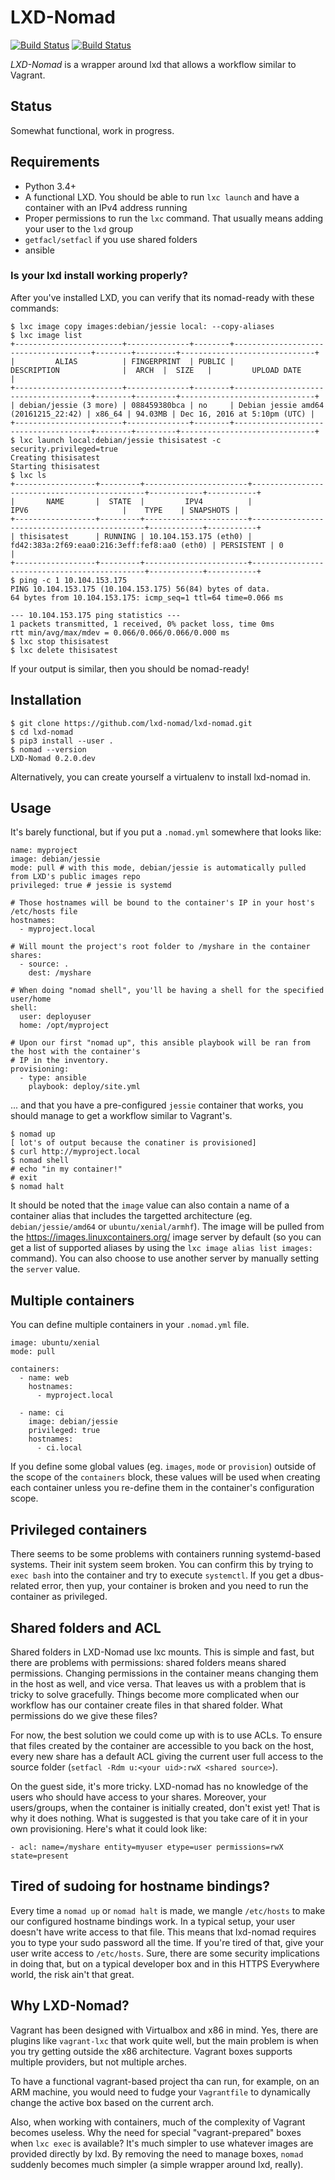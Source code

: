 # LXD-Nomad

[![Build Status](https://img.shields.io/travis/lxd-nomad/lxd-nomad.svg?style=flat-square&branch=master)](https://secure.travis-ci.org/lxd-nomad/lxd-nomad?branch=master)
[![Build Status](https://img.shields.io/codecov/c/github/lxd-nomad/lxd-nomad.svg?style=flat-square&branch=master)](https://codecov.io/github/lxd-nomad/lxd-nomad)

*LXD-Nomad* is a wrapper around lxd that allows a workflow similar to Vagrant.

## Status

Somewhat functional, work in progress.

## Requirements

* Python 3.4+
* A functional LXD. You should be able to run `lxc launch` and have a container with an IPv4
  address running
* Proper permissions to run the `lxc` command. That usually means adding your user to the `lxd`
  group
* `getfacl/setfacl` if you use shared folders
* ansible

### Is your lxd install working properly?

After you've installed LXD, you can verify that its nomad-ready with these commands:

```
$ lxc image copy images:debian/jessie local: --copy-aliases
$ lxc image list
+------------------------+--------------+--------+--------------------------------------+--------+---------+------------------------------+
|         ALIAS          | FINGERPRINT  | PUBLIC |             DESCRIPTION              |  ARCH  |  SIZE   |         UPLOAD DATE          |
+------------------------+--------------+--------+--------------------------------------+--------+---------+------------------------------+
| debian/jessie (3 more) | 088459380bca | no     | Debian jessie amd64 (20161215_22:42) | x86_64 | 94.03MB | Dec 16, 2016 at 5:10pm (UTC) |
+------------------------+--------------+--------+--------------------------------------+--------+---------+------------------------------+
$ lxc launch local:debian/jessie thisisatest -c security.privileged=true
Creating thisisatest
Starting thisisatest
$ lxc ls
+------------------+---------+-----------------------+----------------------------------------------+------------+-----------+
|       NAME       |  STATE  |         IPV4          |                     IPV6                     |    TYPE    | SNAPSHOTS |
+------------------+---------+-----------------------+----------------------------------------------+------------+-----------+
| thisisatest      | RUNNING | 10.104.153.175 (eth0) | fd42:383a:2f69:eaa0:216:3eff:fef8:aa0 (eth0) | PERSISTENT | 0         |
+------------------+---------+-----------------------+----------------------------------------------+------------+-----------+
$ ping -c 1 10.104.153.175
PING 10.104.153.175 (10.104.153.175) 56(84) bytes of data.
64 bytes from 10.104.153.175: icmp_seq=1 ttl=64 time=0.066 ms

--- 10.104.153.175 ping statistics ---
1 packets transmitted, 1 received, 0% packet loss, time 0ms
rtt min/avg/max/mdev = 0.066/0.066/0.066/0.000 ms
$ lxc stop thisisatest
$ lxc delete thisisatest
```

If your output is similar, then you should be nomad-ready!

## Installation

```
$ git clone https://github.com/lxd-nomad/lxd-nomad.git
$ cd lxd-nomad
$ pip3 install --user .
$ nomad --version
LXD-Nomad 0.2.0.dev
```

Alternatively, you can create yourself a virtualenv to install lxd-nomad in.

## Usage

It's barely functional, but if you put a `.nomad.yml` somewhere that looks like:

```
name: myproject
image: debian/jessie
mode: pull # with this mode, debian/jessie is automatically pulled from LXD's public images repo
privileged: true # jessie is systemd

# Those hostnames will be bound to the container's IP in your host's /etc/hosts file
hostnames:
  - myproject.local

# Will mount the project's root folder to /myshare in the container
shares:
  - source: .
    dest: /myshare

# When doing "nomad shell", you'll be having a shell for the specified user/home
shell:
  user: deployuser
  home: /opt/myproject

# Upon our first "nomad up", this ansible playbook will be ran from the host with the container's
# IP in the inventory.
provisioning:
  - type: ansible
    playbook: deploy/site.yml
```

... and that you have a pre-configured `jessie` container that works, you should manage to get
a workflow similar to Vagrant's.

```
$ nomad up
[ lot's of output because the conatiner is provisioned]
$ curl http://myproject.local
$ nomad shell
# echo "in my container!"
# exit
$ nomad halt
```

It should be noted that the `image` value can also contain a name of a container alias that
includes the targetted architecture (eg. `debian/jessie/amd64` or `ubuntu/xenial/armhf`). The
image will be pulled from the https://images.linuxcontainers.org/ image server by default (so you
can get a list of supported aliases by using the `lxc image alias list images:` command). You can
also choose to use another server by manually setting the `server` value.

## Multiple containers

You can define multiple containers in your `.nomad.yml` file.

```
image: ubuntu/xenial
mode: pull

containers:
  - name: web
    hostnames:
      - myproject.local

  - name: ci
    image: debian/jessie
    privileged: true
    hostnames:
      - ci.local

```

If you define some global values (eg. `images`, `mode` or `provision`) outside of the scope of the
`containers` block, these values will be used when creating each container unless you re-define them
in the container's configuration scope.

## Privileged containers

There seems to be some problems with containers running systemd-based systems. Their init system
seem broken. You can confirm this by trying to `exec bash` into the container and try to execute
`systemctl`. If you get a dbus-related error, then yup, your container is broken and you need to
run the container as privileged.

## Shared folders and ACL

Shared folders in LXD-Nomad use lxc mounts. This is simple and fast, but there are problems with
permissions: shared folders means shared permissions. Changing permissions in the container means
changing them in the host as well, and vice versa. That leaves us with a problem that is tricky
to solve gracefully. Things become more complicated when our workflow has our container create
files in that shared folder. What permissions do we give these files?

For now, the best solution we could come up with is to use ACLs. To ensure that files created
by the container are accessible to you back on the host, every new share has a default ACL giving
the current user full access to the source folder (`setfacl -Rdm u:<your uid>:rwX <shared source>`).

On the guest side, it's more tricky. LXD-nomad has no knowledge of the users who should have
access to your shares. Moreover, your users/groups, when the container is initially created, don't
exist yet! That is why it does nothing. What is suggested is that you take care of it in your own
provisioning. Here's what it could look like:

```
- acl: name=/myshare entity=myuser etype=user permissions=rwX state=present
```

## Tired of sudoing for hostname bindings?

Every time a `nomad up` or `nomad halt` is made, we mangle `/etc/hosts` to make our configured
hostname bindings work. In a typical setup, your user doesn't have write access to that file. This
means that lxd-nomad requires you to type your sudo password all the time. If you're tired of that,
give your user write access to `/etc/hosts`. Sure, there are some security implications in doing
that, but on a typical developer box and in this HTTPS Everywhere world, the risk ain't that great.

## Why LXD-Nomad?

Vagrant has been designed with Virtualbox and x86 in mind. Yes, there are plugins like
`vagrant-lxc` that work quite well, but the main problem is when you try getting outside the x86
architecture. Vagrant boxes supports multiple providers, but not multiple arches.

To have a functional vagrant-based project tha can run, for example, on an ARM machine, you would
need to fudge your `Vagrantfile` to dynamically change the active box based on the current arch.

Also, when working with containers, much of the complexity of Vagrant becomes useless. Why
the need for special "vagrant-prepared" boxes when `lxc exec` is available? It's much simpler to
use whatever images are provided directly by lxd. By removing the need to manage boxes, `nomad`
suddenly becomes much simpler (a simple wrapper around lxd, really).
